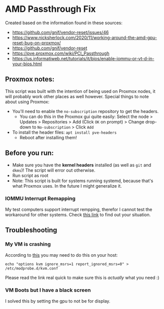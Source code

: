 # AMD Passthrough Fix
Created based on the information found in these sources:
- https://github.com/gnif/vendor-reset/issues/46
- https://www.nicksherlock.com/2020/11/working-around-the-amd-gpu-reset-bug-on-proxmox/
- https://github.com/gnif/vendor-reset
- https://pve.proxmox.com/wiki/PCI_Passthrough
- https://us.informatiweb.net/tutorials/it/bios/enable-iommu-or-vt-d-in-your-bios.html

## Proxmox notes:
This script was built with the intention of being used on Proxmox nodes, it will probably work other places as well however.
Special things to note about using Proxmox:
* You'll need to enable the `no-subscription` repository to get the headers.
    * You can do this in the Proxmox gui quite easily: Select the node > Updates > Repositories > Add (Click `OK` on prompt) > Change drop-down to `No-subscription` > Click `Add`
* To install the header files: `apt install pve-headers`
    * Reboot after installing them!

## Before you run:
* Make sure you have the **kernel headers** installed (as well as `git` and `dkms`)! The script will error out otherwise.
* Run script as root
* Note: This script is built for systems running systemd, because that's what Proxmox uses. In the future I might generalize it.

### IOMMU Interrupt Remapping
My test computers support interrupt rempping, therefor I cannot test the workaround for other systems.
Check [this link](https://pve.proxmox.com/wiki/PCI_Passthrough#Verify_IOMMU_interrupt_remapping_is_enabled) to find out your situation.

## Troubleshooting
### My VM is crashing
According to [this](https://pve.proxmox.com/wiki/PCI_Passthrough#Tips) you may need to do this on your host:
```
echo "options kvm ignore_msrs=1 report_ignored_msrs=0" > /etc/modprobe.d/kvm.conf
```
Please read the link real quick to make sure this is *actually* what you need :)

### VM Boots but I have a black screen
I solved this by setting the gpu to not be for display.

